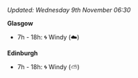*Updated: Wednesday 9th November 06:30*

**Glasgow**

* 7h - 18h: :cyclone: Windy (:cloud:)

**Edinburgh**

* 7h - 18h: :cyclone: Windy (:partly_sunny:)
